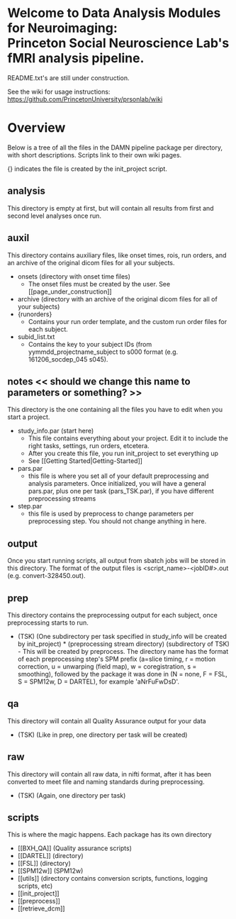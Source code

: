 Welcome to Data Analysis Modules for Neuroimaging:  
Princeton Social Neuroscience Lab's fMRI analysis pipeline.
=========================================== 

README.txt's are still under construction.

See the wiki for usage instructions: https://github.com/PrincetonUniversity/prsonlab/wiki

# Overview

Below is a tree of all the files in the DAMN pipeline package per directory, with short descriptions. Scripts link to their own wiki pages.

{} indicates the file is created by the init_project script.

## analysis
This directory is empty at first, but will contain all results from first and second level analyses once run.

## auxil
This directory contains auxiliary files, like onset times, rois, run orders, and an archive of the original dicom files for all your subjects.
* onsets (directory with onset time files)
    - The onset files must be created by the user. See [[page_under_construction]]
* archive (directory with an archive of the original dicom files for all of your subjects)
* {runorders}
    - Contains your run order template, and the custom run order files for each subject.
* subid_list.txt
    - Contains the key to your subject IDs (from yymmdd_projectname_subject to s000 format (e.g. 161206_socdep_045 s045).

## notes << should we change this name to parameters or something? >>
This directory is the one containing all the files you have to edit when you start a project.
* study_info.par (start here)
    - This file contains everything about your project. Edit it to include the right tasks, settings, run orders, etcetera.
    - After you create this file, you run init_project to set everything up
    - See [[Getting Started|Getting-Started]]
* pars.par
    - this file is where you set all of your default preprocessing and analysis parameters. Once initialized, you will have a general pars.par, plus one per task (pars_TSK.par), if you have different preprocessing streams
* step.par
    - this file is used by preprocess to change parameters per preprocessing step. You should not change anything in here.

## output
Once you start running scripts, all output from sbatch jobs will be stored in this directory. The format of the output files is <script_name>-<jobID#>.out (e.g. convert-328450.out).

## prep
This directory contains the preprocessing output for each subject, once preprocessing starts to run.
* (TSK) (One subdirectory per task specified in study_info will be created by init_project)
        * (preprocessing stream directory) (subdirectory of TSK)
            - This will be created by preprocess. The directory name has the format of each preprocessing step's SPM prefix (a=slice timing, r = motion correction, u = unwarping (field map), w = coregistration, s = smoothing), followed by the package it was done in (N = none, F = FSL, S = SPM12w, D = DARTEL), for example 'aNrFuFwDsD'.

## qa
This directory will contain all Quality Assurance output for your data
* (TSK) (Like in prep, one directory per task will be created)

## raw
This directory will contain all raw data, in nifti format, after it has been converted to meet file and naming standards during preprocessing.
* (TSK) (Again, one directory per task)

## scripts
This is where the magic happens. Each package has its own directory
* [[BXH_QA]] (Quality assurance scripts)
* [[DARTEL]] (directory)
* [[FSL]] (directory)
* [[SPM12w]] (SPM12w)
* [[utils]] (directory contains conversion scripts, functions, logging scripts, etc)
* [[init_project]]
* [[preprocess]]
* [[retrieve_dcm]]
